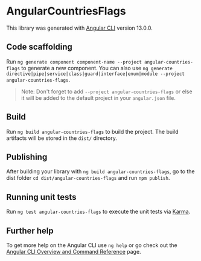 # AngularCountriesFlags

This library was generated with [Angular CLI](https://github.com/angular/angular-cli) version 13.0.0.

## Code scaffolding

Run `ng generate component component-name --project angular-countries-flags` to generate a new component. You can also use `ng generate directive|pipe|service|class|guard|interface|enum|module --project angular-countries-flags`.
> Note: Don't forget to add `--project angular-countries-flags` or else it will be added to the default project in your `angular.json` file. 

## Build

Run `ng build angular-countries-flags` to build the project. The build artifacts will be stored in the `dist/` directory.

## Publishing

After building your library with `ng build angular-countries-flags`, go to the dist folder `cd dist/angular-countries-flags` and run `npm publish`.

## Running unit tests

Run `ng test angular-countries-flags` to execute the unit tests via [Karma](https://karma-runner.github.io).

## Further help

To get more help on the Angular CLI use `ng help` or go check out the [Angular CLI Overview and Command Reference](https://angular.io/cli) page.
